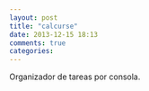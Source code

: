 ```yaml
---
layout: post
title: "calcurse"
date: 2013-12-15 18:13
comments: true
categories: 
---
```

Organizador de tareas por consola.


